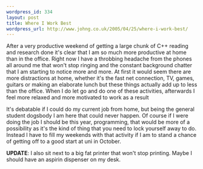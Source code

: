 ```yaml
--- 
wordpress_id: 334
layout: post
title: Where I Work Best
wordpress_url: http://www.johng.co.uk/2005/04/25/where-i-work-best/
---
```

After a very productive weekend of getting a large chunk of C++ reading and research done it's clear that I am so much more productive at home than in the office. Right now I have a throbbing headache from the phones all around me that won't stop ringing and the constant background chatter that I am starting to notice more and more. At first it would seem there are more distractions at home, whether it's the fast net connection, TV, games, guitars or making an elaborate lunch but these things actually add up to less than the office. When I do let go and do one of these activities, afterwards I feel more relaxed and more motivated to work as a result <p>It's debatable if I could do my current job from home, but being the general student dogsbody I am here that could never happen. Of course if I were doing the job I should be this year, programming, that would be more of a possibility as it's the kind of thing that you need to lock yourself away to do. Instead I have to fill my weekends with that activity if I am to stand a chance of getting off to a good start at uni in October.</p> <p><strong>UPDATE</strong>: I also sit next to a big fat printer that won't stop printing. Maybe I should have an aspirin dispenser on my desk.  </p>
